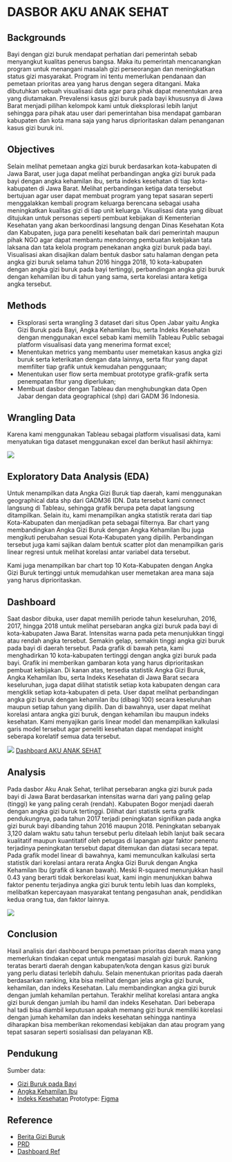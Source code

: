 # **DASBOR AKU ANAK SEHAT**

## **Backgrounds**
  Bayi dengan gizi buruk mendapat perhatian dari pemerintah sebab menyangkut kualitas penerus bangsa. Maka itu pemerintah mencanangkan program untuk menangani masalah gizi perseorangan dan meningkatkan status gizi masyarakat. Program ini tentu memerlukan pendanaan dan pemetaan prioritas area yang harus dengan segera ditangani. Maka dibutuhkan sebuah visualisasi data agar para pihak dapat menentukan area yang diutamakan.
Prevalensi kasus gizi buruk pada bayi khususnya di Jawa Barat menjadi pilihan kelompok kami untuk dieksplorasi lebih lanjut sehingga para pihak atau user dari pemerintahan bisa mendapat gambaran kabupaten dan kota mana saja yang harus diprioritaskan dalam penanganan kasus gizi buruk ini.



## **Objectives**
  Selain melihat pemetaan angka gizi buruk berdasarkan kota-kabupaten di Jawa Barat, user juga dapat melihat perbandingan angka gizi buruk pada bayi dengan angka kehamilan ibu, serta indeks kesehatan di tiap kota-kabupaten di Jawa Barat. Melihat perbandingan ketiga data tersebut bertujuan agar user dapat membuat program yang tepat sasaran seperti menggalakkan kembali program keluarga berencana sebagai usaha meningkatkan kualitas gizi di tiap unit keluarga.
	Visualisasi data yang dibuat ditujukan untuk personas seperti pembuat kebijakan di Kementerian Kesehatan yang akan berkoordinasi langsung dengan Dinas Kesehatan Kota dan Kabupaten, juga para peneliti kesehatan baik dari pemerintah maupun pihak NGO agar dapat membantu mendorong pembuatan kebijakan tata laksana dan tata kelola program penekanan angka gizi buruk pada bayi. Visualisasi akan disajikan dalam bentuk dasbor satu halaman dengan peta angka gizi buruk selama tahun 2016 hingga 2018, 10 kota-kabupaten dengan angka gizi buruk pada bayi tertinggi, perbandingan angka gizi buruk dengan kehamilan ibu di tahun yang sama, serta korelasi antara ketiga angka tersebut.



## **Methods**
- Eksplorasi serta wrangling 3 dataset dari situs Open Jabar yaitu Angka Gizi Buruk pada Bayi, Angka Kehamilan Ibu, serta Indeks Kesehatan dengan menggunakan excel sebab kami memilih Tableau Public sebagai platform visualisasi data yang menerima format excel;
- Menentukan metrics yang membantu user memetakan kasus angka gizi buruk serta keterikatan dengan data lainnya, serta fitur yang dapat memfilter tiap grafik untuk kemudahan penggunaan;
- Menentukan user flow serta membuat prototype grafik-grafik serta penempatan fitur yang diperlukan;
- Membuat dasbor dengan Tableau dan menghubungkan data Open Jabar dengan data geographical (shp) dari GADM 36 Indonesia.



## **Wrangling Data**
Karena kami menggunakan Tableau sebagai platform visualisasi data, kami menyatukan tiga dataset menggunakan excel dan berikut hasil akhirnya:

![](https://drive.google.com/uc?id=1ebAwVMz_NVWjRHBmbIbYMRVUlsRTit4v)

## **Exploratory Data Analysis (EDA)**
Untuk menampilkan data Angka Gizi Buruk tiap daerah, kami menggunakan geographical data shp dari GADM36 IDN. Data tersebut kami connect langsung di Tableau, sehingga grafik berupa peta dapat langsung ditampilkan. Selain itu, kami menampilkan angka statistik rerata dari tiap Kota-Kabupaten dan menjadikan peta sebagai filternya. Bar chart yang membandingkan Angka Gizi Buruk dengan Angka Kehamilan Ibu juga mengikuti perubahan sesuai Kota-Kabupaten yang dipilih. Perbandingan tersebut juga kami sajikan dalam bentuk scatter plot dan menampilkan garis linear regresi untuk melihat korelasi antar variabel data tersebut.

Kami juga menampilkan bar chart top 10 Kota-Kabupaten dengan Angka Gizi Buruk tertinggi untuk memudahkan user memetakan area mana saja yang harus diprioritaskan. 

## **Dashboard**
Saat dasbor dibuka, user dapat memilih periode tahun keseluruhan, 2016, 2017, hingga 2018 untuk melihat persebaran angka gizi buruk pada bayi di kota-kabupaten Jawa Barat. Intensitas warna pada peta menunjukkan tinggi atau rendah angka tersebut. Semakin gelap, semakin tinggi angka gizi buruk pada bayi di daerah tersebut.
	Pada grafik di bawah peta, kami menghadirkan 10 kota-kabupaten tertinggi dengan angka gizi buruk pada bayi. Grafik ini memberikan gambaran kota yang harus diprioritaskan pembuat kebijakan.
	Di kanan atas, tersedia statistik Angka Gizi Buruk, Angka Kehamilan Ibu, serta Indeks Kesehatan di Jawa Barat secara keseluruhan, juga dapat dilihat statistik setiap kota kabupaten dengan cara mengklik setiap kota-kabupaten di peta. User dapat melihat perbandingan angka gizi buruk dengan kehamilan ibu (dibagi 100) secara keseluruhan maupun setiap tahun yang dipilih. Dan di bawahnya, user dapat melihat korelasi antara angka gizi buruk, dengan kehamilan ibu maupun indeks kesehatan. Kami menyajikan garis linear model dan menampilkan kalkulasi garis model tersebut agar peneliti kesehatan dapat mendapat insight seberapa korelatif semua data tersebut.

![](https://drive.google.com/uc?id=1LqQtLv3v9A_sXrWAK2O679mp8xszKsAh)
[Dashboard AKU ANAK SEHAT](https://public.tableau.com/app/profile/bow6761/viz/pered/AKUANAKSEHAT)


## **Analysis**
Pada dasbor Aku Anak Sehat, terlihat persebaran angka gizi buruk pada bayi di Jawa Barat berdasarkan intensitas warna dari yang paling gelap (tinggi) ke yang paling cerah (rendah). Kabupaten Bogor menjadi daerah dengan angka gizi buruk tertinggi. Dilihat dari statistik serta grafik pendukungnya, pada tahun 2017 terjadi peningkatan signifikan pada angka gizi buruk bayi dibanding tahun 2016 maupun 2018. Peningkatan sebanyak 3,120 dalam waktu satu tahun tersebut perlu ditelaah lebih lanjut baik secara kualitatif maupun kuantitatif oleh petugas di lapangan agar faktor penentu terjadinya peningkatan tersebut dapat ditemukan dan diatasi secara tepat. Pada grafik model linear di bawahnya, kami memunculkan kalkulasi serta statistik dari korelasi antara rerata Angka Gizi Buruk dengan Angka Kehamilan Ibu (grafik di kanan bawah). Meski R-squared menunjukkan hasil 0.43 yang berarti tidak berkorelasi kuat, kami ingin menunjukkan bahwa faktor penentu terjadinya angka gizi buruk tentu lebih luas dan kompleks, melibatkan kepercayaan masyarakat tentang pengasuhan anak, pendidikan kedua orang tua, dan faktor lainnya.

![](https://drive.google.com/uc?id=1C3lRtPyd2jyvUHjQ-z17ITO8GYhcOYj4)


## **Conclusion**
Hasil analisis dari dashboard berupa pemetaan prioritas daerah mana yang memerlukan tindakan cepat untuk mengatasi masalah gizi buruk. Ranking teratas berarti daerah dengan kabupaten/kota dengan kasus gizi buruk yang perlu diatasi terlebih dahulu. Selain menentukan prioritas pada daerah berdasarkan ranking, kita bisa melihat dengan jelas angka gizi buruk, kehamilan, dan indeks Kesehatan. Lalu membandingkan angka gizi buruk dengan jumlah kehamilan pertahun. Terakhir melihat korelasi antara angka gizi buruk dengan jumlah ibu hamil dan indeks Kesehatan. Dari beberapa hal tadi bisa diambil keputusan apakah memang gizi buruk memiliki korelasi dengan jumah kehamilan dan indeks kesehatan sehingga nantinya diharapkan bisa memberikan rekomendasi kebijakan dan atau program yang tepat sasaran seperti sosialisasi dan pelayanan KB.


## **Pendukung**

Sumber data:
   - [Gizi Buruk pada Bayi](https://opendata.jabarprov.go.id/id/dataset/jumlah-bayi-bergizi-buruk-berdasarkan-kabupatenkota-di-jawa-barat)
   - [Angka Kehamilan Ibu](https://opendata.jabarprov.go.id/id/dataset/jumlah-ibu-hamil-berdasarkan-kabupatenkota-di-jawa-barat)
   - [Indeks Kesehatan](https://opendata.jabarprov.go.id/id/dataset/indeks-kesehatan-berdasarkan-kabupatenkota-di-jawa-barat)
Prototype: [Figma](https://www.figma.com/file/rmsBXPltBVxcz7l9zXFdqT/PLBI-1-Kelompok-B?node-id=0%3A1)


## **Reference**
- [Berita Gizi Buruk](https://www.suara.com/health/2017/07/21/175333/miris-kasus-gizi-buruk-cuma-berjarak-4-km-dari-istana-batutulis)
- [PRD](https://docs.google.com/document/d/1OGMNvPq3yGQUeCsBurKHuxb64OxJBpL3zH0BxIrOpes/edit?usp=sharing)
- [Dashboard Ref](https://github.com/zak-af/Project-Lab-BI)
